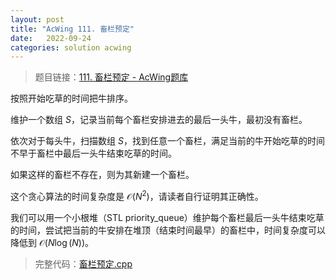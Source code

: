 ```yaml
---
layout: post
title: "AcWing 111. 畜栏预定"
date:   2022-09-24
categories: solution acwing
---
```


> 题目链接：<a href="https://www.acwing.com/problem/content/113/" target="_blank">111. 畜栏预定 - AcWing题库</a>

按照开始吃草的时间把牛排序。

维护一个数组 $S$，记录当前每个畜栏安排进去的最后一头牛，最初没有畜栏。

依次对于每头牛，扫描数组 $S$，找到任意一个畜栏，满足当前的牛开始吃草的时间不早于畜栏中最后一头牛结束吃草的时间。

如果这样的畜栏不存在，则为其新建一个畜栏。

这个贪心算法的时间复杂度是 $\mathcal{O}(N^2)$，请读者自行证明其正确性。

我们可以用一个小根堆（STL priority_queue）维护每个畜栏最后一头牛结束吃草的时间，尝试把当前的牛安排在堆顶（结束时间最早）的畜栏中，时间复杂度可以降低到 $\mathcal{O}(N \log(N))$。

> 完整代码：<a href="https://gitee.com/lyccrius/oi/blob/master/AcWing/111/畜栏预定.cpp" target="_blank">畜栏预定.cpp</a>